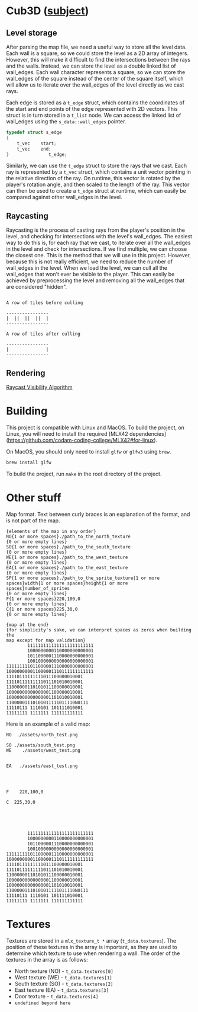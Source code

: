 
# Cub3D ([subject](en.subject.cub3d.pdf))

## Level storage

After parsing the map file, we need a useful way to store all the level data.
Each wall is a square, so we could store the level as a 2D array of integers.
However, this will make it difficult to find the intersections between the rays
and the walls. Instead, we can store the level as a double linked list of wall_edges.
Each wall character represents a square, so we can store the wall_edges of the square
instead of the center of the square itself, which will allow us to iterate over
the wall_edges of the level directly as we cast rays.

Each edge is stored as a `t_edge` struct, which contains the coordinates of the
start and end points of the edge represented with 2D vectors. This struct is in turn stored in a `t_list` node.
We can access the linked list of wall_edges using the `s_data::wall_edges` pointer.

```c
typedef struct s_edge
{
    t_vec    start;
    t_vec    end;
}               t_edge;
```

Similarly, we can use the `t_edge` struct to store the rays that we cast. Each
ray is represented by a `t_vec` struct, which contains a unit vector pointing in the
relative direction of the ray. On runtime, this vector is rotated by the player's
rotation angle, and then scaled to the length of the ray. This vector can then be used
to create a `t_edge` struct at runtime, which can easily be compared against other wall_edges
in the level.

## Raycasting

Raycasting is the process of casting rays from the player's position in the level, and
checking for intersections with the level's wall_edges. The easiest way to do this is, for each
ray that we cast, to iterate over all the wall_edges in the level and check for intersections. If we
find multiple, we can choose the closest one. This is the method that we will use in this project.
However, because this is not really efficient, we need to reduce the number of wall_edges in the level.
When we load the level, we can cull all the wall_edges that won't ever be visible to the player. This 
can easily be achieved by preprocessing the level and removing all the wall_edges that are considered "hidden".

```

A row of tiles before culling

----------------
|  ||  ||  ||  |
----------------

A row of tiles after culling

----------------
|              |
----------------

```

## Rendering

[Raycast Visibility Algorithm](https://lodev.org/cgtutor/raycasting.html#RayCastingVisibilityAlgorithm)

# Building

This project is compatible with Linux and MacOS. To build the project, on 
Linux, you will need to install the required [MLX42 dependencies]
(https://github.com/codam-coding-college/MLX42#for-linux).

On MacOS, you should only need to install `glfw` or `glfw3` using `brew`.

```bash
brew install glfw
```

To build the project, run `make` in the root directory of the project.

# Other stuff

Map format. Text between curly braces is an explanation of the format, and is not part of the map.

```
{elements of the map in any order}
NO{1 or more spaces}./path_to_the_north_texture
{0 or more empty lines}
SO{1 or more spaces}./path_to_the_south_texture
{0 or more empty lines}
WE{1 or more spaces}./path_to_the_west_texture
{0 or more empty lines}
EA{1 or more spaces}./path_to_the_east_texture
{0 or more empty lines}
SP{1 or more spaces}./path_to_the_sprite_texture{1 or more spaces}width{1 or more spaces}height{1 or more spaces}number_of_sprites
{0 or more empty lines}
F{1 or more spaces}220,100,0
{0 or more empty lines}
C{1 or more spaces}225,30,0
{0 or more empty lines}

{map at the end}
{for simplicity's sake, we can interpret spaces as zeros when building the 
map except for map validation}
        1111111111111111111111111
        1000000000110000000000001
        1011000001110000000000001
        1001000000000000000000001
111111111011000001110000000000001
100000000011000001110111111111111
11110111111111011100000010001
11110111111111011101010010001
11000000110101011100000010001
10000000000000001100000010001
10000000000000001101010010001
11000001110101011111011110N0111
11110111 1110101 101111010001
11111111 1111111 111111111111
```

Here is an example of a valid map:

```
NO  ./assets/north_test.png

SO ./assets/south_test.png
WE    ./assets/west_test.png


EA   ./assets/east_test.png




F    220,100,0

C  225,30,0





        1111111111111111111111111
        1000000000110000000000001
        1011000001110000000000001
        1001000000000000000000001
111111111011000001110000000000001
100000000011000001110111111111111
11110111111111011100000010001
11110111111111011101010010001
11000000110101011100000010001
10000000000000001100000010001
10000000000000001101010010001
11000001110101011111011110N0111
11110111 1110101 101111010001
11111111 1111111 111111111111
```

# Textures

Textures are stored in a `mlx_texture_t *` array (`t_data.textures`). The position of these textures in the array is important, as they are used to determine which texture to use when rendering a wall. The order of the textures in the array is as follows:

- North texture (NO) - `t_data.textures[0]`
- West texture (WE)  - `t_data.textures[1]`
- South texture (SO) - `t_data.textures[2]`
- East texture (EA)  - `t_data.textures[3]`
- Door texture       - `t_data.textures[4]`
- `undefined beyond here`